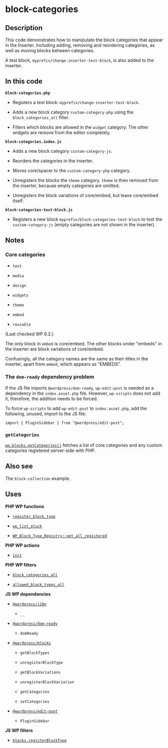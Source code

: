 # block-categories

## Description

This code demonstrates how to manipulate the block categories that appear in the Inserter. Including adding, removing and reordering categories, as well as moving blocks between categories.

A test block, `myprefix/change-inserter-test-block`, is also added to the inserter.

## In this code

**`block-categories.php`**

- Registers a test block: `myprefix/change-inserter-test-block`.

- Adds a new block category `custom-category-php` using the `block_categories_all` filter.

- Filters which blocks are allowed in the `widget` category. The other widgets are remove from the editor completely.

**`block-categories.index.js`**

- Adds a new block category `custom-category-js`.

- Reorders the categories in the inserter.

- Moves core/spacer to the `custom-category-php` category.

- Unregisters the blocks the `theme` category. `theme` is then removed from the inserter, because empty categories are omitted.

- Unregisters the block variations of core/embed, but leave core/embed itself.

**`block-categories-test-block.js`**

- Registers a new block `myprefix/block-categories-test-block` to test the `custom-category-js` (empty categories are not shown in the inserter).

## Notes

### Core categories

- `text`

- `media`

- `design`

- `widgets`

- `theme`

- `embed`

- `reusable`

(Last checked WP 6.2.)

The only block in `embed` is core/embed. The other blocks under "embeds" in the inserter are block variations of core/embed.

Confusingly, all the category names are the same as their titles in the inserter, apart from `embed`, which appears as "EMBEDS".

### The `dom-ready` dependency problem

If the JS file imports `@wordpress/dom-ready`, `wp-edit-post` is needed as a dependency in the `index.asset.php` file. However, `wp-scripts` does not add it, therefore, the addition needs to be forced.

To force `wp-scripts` to add `wp-edit-post` to `index.asset.php`, add the following, unused, import to the JS file:

```
import { PluginSidebar } from "@wordpress/edit-post";
```

### `getCategories`

[`wp.blocks.getCategories()`](https://developer.wordpress.org/block-editor/reference-guides/data/data-core-blocks/#getcategories) fetches a list of core categories and any custom categories registered server-side with PHP.

## Also see

The `block-collection` example.

## Uses

**PHP WP functions**

- [`register_block_type`](https://developer.wordpress.org/reference/functions/register_block_type/)

- [`wp_list_pluck`](https://developer.wordpress.org/reference/functions/wp_list_pluck/)

- [`WP_Block_Type_Registry::get_all_registered`](https://developer.wordpress.org/reference/classes/wp_block_type_registry/get_all_registered/)

**PHP WP actions**

- [`init`](https://developer.wordpress.org/reference/hooks/init/)

**PHP WP filters**

- [`block_categories_all`](https://developer.wordpress.org/reference/hooks/block_categories_all/)

- [`allowed_block_types_all`](https://developer.wordpress.org/reference/hooks/allowed_block_types_all/)

**JS WP dependencies**

- [`@wordpress/i18n`](https://developer.wordpress.org/block-editor/reference-guides/packages/packages-i18n/)

  - `__`

- [`@wordpress/dom-ready` ](https://developer.wordpress.org/block-editor/reference-guides/packages/packages-dom-ready/)

  - `domReady`

- [`@wordpress/blocks`](https://developer.wordpress.org/block-editor/reference-guides/packages/packages-blocks/)

  - `getBlockTypes`

  - `unregisterBlockType`

  - `getBlockVariations`

  - `unregisterBlockVariation`

  - `getCategories`

  - `setCategories`

- [`@wordpress/edit-post`](https://developer.wordpress.org/block-editor/reference-guides/packages/packages-edit-post/)

  - `PluginSidebar`

**JS WP filters**

- [`blocks.registerBlockType`](https://developer.wordpress.org/block-editor/reference-guides/filters/block-filters/#blocks-registerblocktype)
